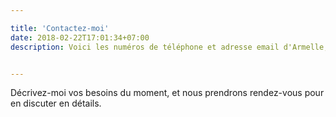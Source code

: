 ```yaml
---

title: 'Contactez-moi'
date: 2018-02-22T17:01:34+07:00
description: Voici les numéros de téléphone et adresse email d'Armelle, votre Assistante de Gestion.


---
```


Décrivez-moi vos besoins du moment, et nous prendrons rendez-vous pour en discuter en détails.
